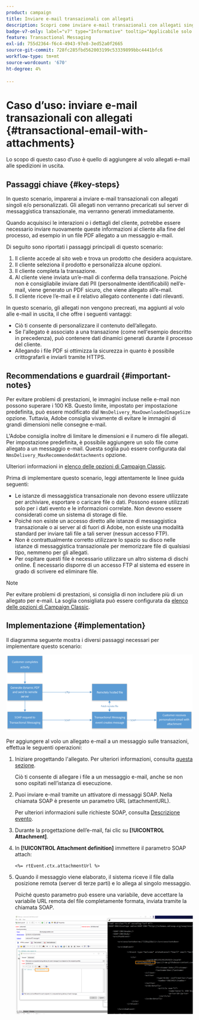 ```yaml
---
product: campaign
title: Inviare e-mail transazionali con allegati
description: Scopri come inviare e-mail transazionali con allegati singoli e/o personalizzati utilizzando Adobe Campaign
badge-v7-only: label="v7" type="Informative" tooltip="Applicabile solo a Campaign Classic v7"
feature: Transactional Messaging
exl-id: 755d2364-f6c4-4943-97e8-3ed52a0f2665
source-git-commit: 728fc285fbd562003199c53339899bbc4441bfc6
workflow-type: tm+mt
source-wordcount: '670'
ht-degree: 4%

---
```


# Caso d’uso: inviare e-mail transazionali con allegati {#transactional-email-with-attachments}



Lo scopo di questo caso d’uso è quello di aggiungere al volo allegati e-mail alle spedizioni in uscita.

## Passaggi chiave {#key-steps}

In questo scenario, imparerai a inviare e-mail transazionali con allegati singoli e/o personalizzati. Gli allegati non verranno precaricati sul server di messaggistica transazionale, ma verranno generati immediatamente.

Quando acquisisci le interazioni o i dettagli del cliente, potrebbe essere necessario inviare nuovamente queste informazioni al cliente alla fine del processo, ad esempio in un file PDF allegato a un messaggio e-mail.

Di seguito sono riportati i passaggi principali di questo scenario:

1. Il cliente accede al sito web e trova un prodotto che desidera acquistare.
1. Il cliente seleziona il prodotto e personalizza alcune opzioni.
1. Il cliente completa la transazione.
1. Al cliente viene inviata un’e-mail di conferma della transazione. Poiché non è consigliabile inviare dati PII (personalmente identificabili) nell’e-mail, viene generato un PDF sicuro, che viene allegato all’e-mail.
1. Il cliente riceve l’e-mail e il relativo allegato contenente i dati rilevanti.

In questo scenario, gli allegati non vengono precreati, ma aggiunti al volo alle e-mail in uscita, il che offre i seguenti vantaggi:

* Ciò ti consente di personalizzare il contenuto dell’allegato.
* Se l&#39;allegato è associato a una transazione (come nell&#39;esempio descritto in precedenza), può contenere dati dinamici generati durante il processo del cliente.
* Allegando i file PDF si ottimizza la sicurezza in quanto è possibile crittografarli e inviarli tramite HTTPS.

## Recommendations e guardrail {#important-notes}

Per evitare problemi di prestazioni, le immagini incluse nelle e-mail non possono superare i 100 KB. Questo limite, impostato per impostazione predefinita, può essere modificato dal `NmsDelivery_MaxDownloadedImageSize` opzione. Tuttavia, Adobe consiglia vivamente di evitare le immagini di grandi dimensioni nelle consegne e-mail.

L&#39;Adobe consiglia inoltre di limitare le dimensioni e il numero di file allegati. Per impostazione predefinita, è possibile aggiungere un solo file come allegato a un messaggio e-mail. Questa soglia può essere configurata dal `NmsDelivery_MaxRecommendedAttachments` opzione.

Ulteriori informazioni in [elenco delle opzioni di Campaign Classic](../../installation/using/configuring-campaign-options.md#delivery).

Prima di implementare questo scenario, leggi attentamente le linee guida seguenti:

* Le istanze di messaggistica transazionale non devono essere utilizzate per archiviare, esportare o caricare file o dati. Possono essere utilizzati solo per i dati evento e le informazioni correlate. Non devono essere considerati come un sistema di storage di file.
* Poiché non esiste un accesso diretto alle istanze di messaggistica transazionale o ai server al di fuori di Adobe, non esiste una modalità standard per inviare tali file a tali server (nessun accesso FTP).
* Non è contrattualmente corretto utilizzare lo spazio su disco nelle istanze di messaggistica transazionale per memorizzare file di qualsiasi tipo, nemmeno per gli allegati.
* Per ospitare questi file è necessario utilizzare un altro sistema di dischi online. È necessario disporre di un accesso FTP al sistema ed essere in grado di scrivere ed eliminare file.

>[!NOTE]
>
>Per evitare problemi di prestazioni, si consiglia di non includere più di un allegato per e-mail. La soglia consigliata può essere configurata da [elenco delle opzioni di Campaign Classic](../../installation/using/configuring-campaign-options.md#delivery).

## Implementazione {#implementation}

Il diagramma seguente mostra i diversi passaggi necessari per implementare questo scenario:

![](assets/message-center-uc1.png)

Per aggiungere al volo un allegato e-mail a un messaggio sulle transazioni, effettua le seguenti operazioni:

1. Iniziare progettando l&#39;allegato. Per ulteriori informazioni, consulta [questa sezione](../../delivery/using/attaching-files.md#attach-a-personalized-file).

   Ciò ti consente di allegare i file a un messaggio e-mail, anche se non sono ospitati nell’istanza di esecuzione.

1. Puoi inviare e-mail tramite un attivatore di messaggi SOAP. Nella chiamata SOAP è presente un parametro URL (attachmentURL).

   Per ulteriori informazioni sulle richieste SOAP, consulta [Descrizione evento](../../message-center/using/event-description.md).

1. Durante la progettazione dell’e-mail, fai clic su **[!UICONTROL Attachment]**.

1. In **[!UICONTROL Attachment definition]** immettere il parametro SOAP attach:

   ```
   <%= rtEvent.ctx.attachmentUrl %>
   ```

1. Quando il messaggio viene elaborato, il sistema riceve il file dalla posizione remota (server di terze parti) e lo allega al singolo messaggio.

   Poiché questo parametro può essere una variabile, deve accettare la variabile URL remota del file completamente formata, inviata tramite la chiamata SOAP.

   ![](assets/message-center-uc2.png)
